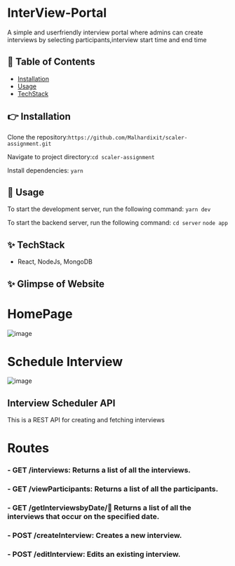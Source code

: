 # InterView-Portal
A simple and userfriendly interview portal where admins can create interviews by selecting participants,interview start time and end time

## 📖 Table of Contents

- [Installation](#installation)
- [Usage](#usage)
- [TechStack](#tech)

## 👉 Installation
Clone the repository:`https://github.com/Malhardixit/scaler-assignment.git`

Navigate to project directory:`cd scaler-assignment`

Install dependencies: `yarn`



## 🤹‍ Usage
 To start the development server, run the following command:
`yarn dev`

To start the backend server, run the following command:
`cd server`
`node app`

## ✨ TechStack
- React, NodeJs, MongoDB

## ✨ Glimpse of Website

# HomePage
![image](https://user-images.githubusercontent.com/25477443/220917671-b802297d-10ab-4b0e-9cc4-a41d9366e016.png)

# Schedule Interview
![image](https://user-images.githubusercontent.com/25477443/220918377-1a5366b1-794d-42bb-8a44-576378bda2ee.png)



## Interview Scheduler API

This is a REST API for creating and fetching interviews

# Routes
### - GET /interviews: Returns a list of all the interviews.
### - GET /viewParticipants: Returns a list of all the participants.
### - GET /getInterviewsbyDate/:date: Returns a list of all the interviews that occur on the specified date.


### - POST /createInterview: Creates a new interview.
### - POST /editInterview: Edits an existing interview.




